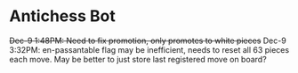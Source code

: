 # Antichess Bot
 
~~Dec-9 1:48PM: Need to fix promotion, only promotes to white pieces~~
Dec-9 3:32PM: en-passantable flag may be inefficient, needs to reset all 63 pieces each move. 
 May be better to just store last registered move on board?

